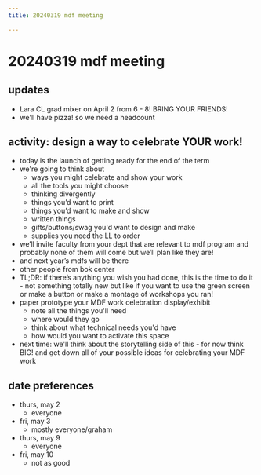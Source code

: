 ```yaml
---
title: 20240319 mdf meeting

---
```


# 20240319 mdf meeting

## updates
* Lara CL grad mixer on April 2 from 6 - 8! BRING YOUR FRIENDS!
* we'll have pizza! so we need a headcount

## activity: design a way to celebrate YOUR work!
* today is the launch of getting ready for the end of the term
* we're going to think about
    * ways you might celebrate and show your work
    * all the tools you might choose
    * thinking divergently
    * things you’d want to print
    * things you’d want to make and show
    * written things
    * gifts/buttons/swag you'd want to design and make
    * supplies you need the LL to order
* we’ll invite faculty from your dept that are relevant to mdf program and probably none of them will come but we’ll plan like they are!
* and next year’s mdfs will be there
* other people from bok center
* TL;DR: if there’s anything you wish you had done, this is the time to do it - not something totally new but like if you want to use the green screen or make a button or make a montage of workshops you ran!
* paper prototype your MDF work celebration display/exhibit
    * note all the things you'll need
    * where would they go
    * think about what technical needs you'd have
    * how would you want to activate this space
* next time: we'll think about the storytelling side of this - for now think BIG! and get down all of your possible ideas for celebrating your MDF work

## date preferences
* thurs, may 2
    * everyone
* fri, may 3
    * mostly everyone/graham
* thurs, may 9
    * everyone
* fri, may 10
    * not as good